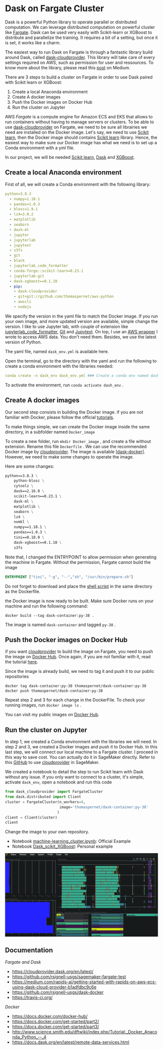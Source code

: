 # Dask on Fargate Cluster

Dask is a powerful Python library to operate parallel or distributed computation. We can leverage distributed computation on powerful cluster like [Fargate](https://aws.amazon.com/fargate/). Dask can be used very easily with Scikit-learn or XGBoost to distribute and parallelize the training. It requires a bit of a setting, but once it is set, it works like a charm. 



The easiest way to run Dask on Fargate is through a fantastic library build around Dask, called [dask-cloudprovider](https://github.com/dask/dask-cloudprovider). This library will take care of every settings required on AWS, such as permission for user and ressources. To know more about the library, please read this [post](https://medium.com/rapids-ai/getting-started-with-rapids-on-aws-ecs-using-dask-cloud-provider-b1adfdbc9c6e) on Medium. 

There are 3 steps to build a cluster on Fargate in order to use Dask paired with Scikit learn or XGBoost:



1. Create a local Anaconda environment
2. Create A docker images
3. Push the Docker images on Docker Hub
4. Run the cluster on Jupyter

AWS *Fargate* is a compute engine for Amazon ECS and EKS that allows to run containers without having to manage servers or clusters. To be able to use [dask-cloudprovider](https://github.com/dask/dask-cloudprovider) on Fargate, we need to be sure all librairies we need are installed on the Docker image. Let's say, we need to use [Scikit learn](https://scikit-learn.org/stable/install.html), then the Docker image should contains [Scikit learn](https://scikit-learn.org/stable/install.html) library. Hence, the easiest way to make sure our Docker image has what we need is to set up a Conda environment with a yml file. 

In our project, we will be needed [Scikit learn](https://scikit-learn.org/stable/install.html), [Dask](https://dask.org/) and [XGBoost](https://pypi.org/project/xgboost/).  

## Create a local Anaconda environment

First of all, we will create a Conda environment with the following library:



```yml
python=3.8.3
  - numpy=1.18.1
  - pandas=1.0.3 
  - blosc=1.9.1
  - lz4=3.0.2
  - matplotlib
  - seaborn
  - dask-ml
  - jupyter
  - jupyterlab 
  - jupytext
  - s3fs
  - git
  - black
  - jupyterlab_code_formatter
  - conda-forge::scikit-learn=0.23.1
  - jupyterlab-git
  - dask-xgboost==0.1.10
  - pip:
    - dask-cloudprovider
    - git+git://github.com/thomaspernet/aws-python
    - awscli
    - nodejs
```



We specify the version in the yaml file to match the Docker image. If you run your own image, and more updated version are available, simple change the version.  I like to use Jupyter lab, with couple of extension like [jupyterlab_code_formatter](https://github.com/ryantam626/jupyterlab_code_formatter), [Git](https://anaconda.org/anaconda/git) and [Jupytext](https://github.com/mwouts/jupytext). On top, I use an [AWS wrapper](https://github.com/thomaspernet/aws-python) I wrote to access AWS data. You don't need them. Besides, we use the latest version of Python. 

The yaml file, named `dask_env.yml`  is available here.

Open the terminal, go to the directory with the yaml and run the following to create a conda environment with the libraries needed:

```yaml
conda create -n dask_env dask_env.yml ### Create a conda env named dask_en
```



To activate the environment, run `conda activate dash_env` .



## Create A docker images

Our second step consists in building the Docker image. if you are not familiar with Docker, please follow the official [tutorials](https://docs.docker.com/get-started/part1/). 

To make things simple, we can create the Docker image inside the same directory, in a subfolder named `Docker_image` 

To create a new folder, run `mkdir Docker_image` , and create a file without extension. Rename this file `Dockerfile` . We can use the recommended Docker image by [cloudprovider](https://github.com/dask/dask-cloudprovider). The image is available [[dask-docker](https://github.com/dask/dask-docker)]. However, we need to make some changes to operate the image. 



Here are some changes:

```dockerfile
python==3.8.3 \
    python-blosc \
    cytoolz \
    dask==2.16.0 \
    scikit-learn==0.23.1 \
    dask-ml \
    matplotlib \
    seaborn \
    lz4 \
    nomkl \
    numpy==1.18.1 \
    pandas==1.0.3 \
    tini==0.18.0 \
    dask-xgboost==0.1.10 \
    s3fs
```

Note that, I changed the ENTRYPOINT to allow permission when generating the machine in Fargate. Without the permission, Fargate cannot build the image

```dockerfile
ENTRYPOINT ["tini", "-g", "--","sh", "/usr/bin/prepare.sh"]
```

Do not forget to download and place the [shell script](https://github.com/dask/dask-docker/blob/master/base/prepare.sh) in the same directory as the Dockerfile.

the Docker image is now ready to be built. Make sure Docker runs on your machine and run the following command:

```shell
docker build --tag dask-container:py-38 .
```

The image is named `dask-container` and tagged `py-38` . 



## Push the Docker images on Docker Hub

if you want [cloudprovider](https://github.com/dask/dask-cloudprovider) to build the image on Fargate, you need to push the image on [Docker Hub](https://docs.docker.com/docker-hub/). Once again, if you are not familiar with it, read the tutorial [here](https://docs.docker.com/get-started/part3/). 

Since the image is already build, we need to tag it and push it to our public repositories

``` shell
docker tag dask-container:py-38 thomaspernet/dask-container:py-38
docker push thomaspernet/dask-container:py-38
```

Repeat step 2 and 3 for each change in the DockerFile. To check your running images, run `docker image ls` . 

You can visit my public images on [Docker Hub](https://hub.docker.com/repository/docker/thomaspernet/dask-container/tags?page=1).



## Run the cluster on Jupyter

In step 1, we created a Conda environment with the libraries we will need. In step 2 and 3, we created a Docker images and push it to Docker Hub. In this last step, we will connect our local machine to a Fargate cluster. I proceed in this way to save cost. You can actually do it in SageMaker directly. Refer to this [GitHub](https://github.com/rsignell-usgs/sagemaker-fargate-test) to use [cloudprovider](https://github.com/dask/dask-cloudprovider) in SageMaker. 

We created a notebook to detail the step to run Scikit learn with Dask without any issue. If you only want to connect to a cluster, it's simple, activate `dask_env`,  open a notebook and run this code

``` python
from dask_cloudprovider import FargateCluster
from dask.distributed import Client
cluster = FargateCluster(n_workers=4,
                         image='thomaspernet/dask-container:py-38'
                        )
client = Client(cluster)
client
```

Change the image to your own repository.

- Notebook [machine-learning_cluster.ipynb](https://github.com/thomaspernet/Dask_cluster_aws_Docker/blob/master/notebooks_example/machine-learning_cluster.ipynb): Official Example
- Notebook [Dask_scikit_XGBoost](https://github.com/thomaspernet/Dask_cluster_aws_Docker/blob/master/notebooks_example/Dask_scikit_XGBoost.ipynb): Personal example

![](https://github.com/thomaspernet/Dask_cluster_aws_Docker/blob/master/notebooks_example/images/XGboost.gif?raw=true)

## Documentation

*Fargate and Dask*

- https://cloudprovider.dask.org/en/latest/
- https://github.com/rsignell-usgs/sagemaker-fargate-test
- https://medium.com/rapids-ai/getting-started-with-rapids-on-aws-ecs-using-dask-cloud-provider-b1adfdbc9c6e
- https://github.com/rsignell-usgs/dask-docker
- https://travis-ci.org/

*Docker*

- https://docs.docker.com/docker-hub/
- https://docs.docker.com/get-started/part2/
- https://docs.docker.com/get-started/part3/
- http://www.science.smith.edu/dftwiki/index.php/Tutorial:_Docker_Anaconda_Python_--_4
- https://docs.dask.org/en/latest/remote-data-services.html





